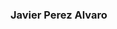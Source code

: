 ### Javier Perez Alvaro

<script type="text/javascript" src="https://ssl.gstatic.com/trends_nrtr/2578_RC01/embed_loader.js"></script> <script type="text/javascript"> trends.embed.renderExploreWidget("TIMESERIES", {"comparisonItem":[{"keyword":"/m/01hyh_","geo":"US","time":"2004-01-01 2021-05-21"} {"keyword":"/m/0jt3_q3","geo":"US","time":"2004-01-01 2021-05-21"}],"category":0,"property":""}{"exploreQuery":"date=all&geo=US&q=%2Fm%2F01hyh_,%2Fm%2F0jt3_q3","guestPath":"https://trends.google.com:443/trends/embed/"}); 
</script>

<!--
**um-perez-alvaro/um-perez-alvaro** is a ✨ _special_ ✨ repository because its `README.md` (this file) appears on your GitHub profile.


